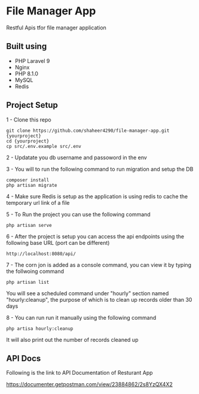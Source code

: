 # File Manager App

Restful Apis tfor file manager application

## Built using
- PHP Laravel 9
- Nginx
- PHP 8.1.0
- MySQL
- Redis

## Project Setup

1 - Clone this repo
```
git clone https://github.com/shaheer4290/file-manager-app.git {yourproject}
cd {yourproject}
cp src/.env.example src/.env
```

2 - Updatate you db username and passoword in the env

3 - You will to run the following command to run migration and setup the DB
```
composer install
php artisan migrate
```
4 - Make sure Redis is setup as the application is using redis to cache the temporary url link of a file

5 - To Run the project you can use the following command
```
php artisan serve
```
6 - After the project is setup you can access the api endpoints using the following base URL (port can be different)
```
http://localhost:8080/api/
```

7 - The corn jon is added as a console command, you can view it by typing the follwoing command
```
php artisan list
```
You will see a scheduled command under "hourly" section named "hourly:cleanup", the purpose of which is to clean up records older than 30 days

8 - You can run run it manually using the following command 
```
php artisa hourly:cleanup
```
It will also print out the number of records cleaned up

## API Docs

Following is the link to API Documentation of Resturant App

https://documenter.getpostman.com/view/23884862/2s8YzQX4X2

